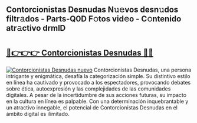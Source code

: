 ## Contorcionistas Desnudas N𝚞𝚎vos desn𝚞dos filtr𝚊dos - Parts-Q0D F𝚘tos vid𝚎o - C𝚘ntenido atr𝚊ctivo drmlD

# <h2><a href="http://mb81as.tromn.icu/?c=Contorcionistas+Desnudas">🔗👉👉👉 Contorcionistas Desnudas 🔗🔗</a></h2>

[![Contorcionistas Desnudas nuevo](https://i.imgur.com/pEAQMta.gif)](http://mb81as.tromn.icu/?c=Contorcionistas+Desnudas)
Contorcionistas Desnudas, una persona intrigante y enigmática, desafía la categorización simple. Su distintivo estilo en línea ha cautivado y provocado a los espectadores, provocando debates sobre ética, autoexpresión y las complejidades de las comunidades digitales. A pesar de la incertidumbre de sus acciones futuras, su impacto en la cultura en línea es palpable. Con una determinación inquebrantable y un atractivo innegable, el potencial de Contorcionistas Desnudas en el ámbito digital es ilimitado.
